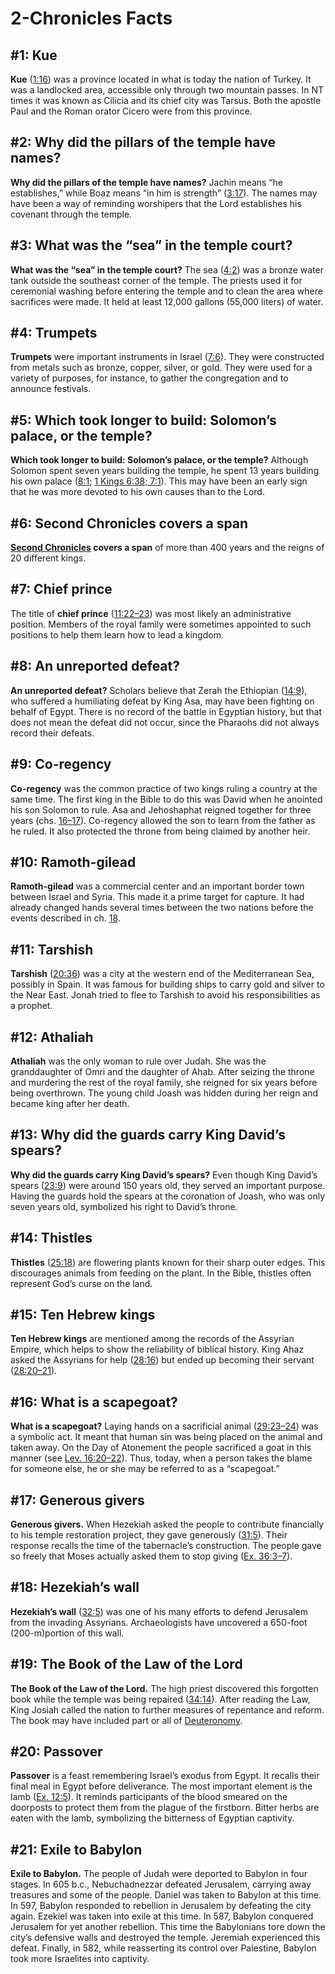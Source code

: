 # 2-Chronicles Facts

## #1: Kue
**Kue** ([1:16](https://www.esv.org/2+Chronicles+1%3A16/)) was a province located in what is today the nation of Turkey. It was a landlocked area, accessible only through two mountain passes. In NT times it was known as Cilicia and its chief city was Tarsus. Both the apostle Paul and the Roman orator Cicero were from this province.


## #2: Why did the pillars of the temple have names?
**Why did the pillars of the temple have names?** Jachin means “he establishes,” while Boaz means “in him is strength” ([3:17](https://www.esv.org/2+Chronicles+3%3A17/)). The names may have been a way of reminding worshipers that the Lord establishes his covenant through the temple.


## #3: What was the “sea” in the temple court?
**What was the “sea” in the temple court?** The sea ([4:2](https://www.esv.org/2+Chronicles+4%3A2/)) was a bronze water tank outside the southeast corner of the temple. The priests used it for ceremonial washing before entering the temple and to clean the area where sacrifices were made. It held at least 12,000 gallons (55,000 liters) of water.


## #4: Trumpets
**Trumpets** were important instruments in Israel ([7:6](https://www.esv.org/2+Chronicles+7%3A6/)). They were constructed from metals such as bronze, copper, silver, or gold. They were used for a variety of purposes, for instance, to gather the congregation and to announce festivals.


## #5: Which took longer to build: Solomon’s palace, or the temple?
**Which took longer to build: Solomon’s palace, or the temple?** Although Solomon spent seven years building the temple, he spent 13 years building his own palace ([8:1](https://www.esv.org/2+Chronicles+8%3A1/); [1 Kings 6:38; 7:1](https://www.esv.org/1+Kings+6%3A38%2C+7%3A1/)). This may have been an early sign that he was more devoted to his own causes than to the Lord.


## #6: Second Chronicles covers a span
**[Second Chronicles](https://www.esv.org/2+Chronicles+1%3A1%E2%80%9336%3A23/) covers a span** of more than 400 years and the reigns of 20 different kings.


## #7: Chief prince
The title of **chief prince** ([11:22–23](https://www.esv.org/2+Chronicles+11%3A22%E2%80%9323/)) was most likely an administrative position. Members of the royal family were sometimes appointed to such positions to help them learn how to lead a kingdom.


## #8: An unreported defeat?
**An unreported defeat?** Scholars believe that Zerah the Ethiopian ([14:9](https://www.esv.org/2+Chronicles+14%3A9/)), who suffered a humiliating defeat by King Asa, may have been fighting on behalf of Egypt. There is no record of the battle in Egyptian history, but that does not mean the defeat did not occur, since the Pharaohs did not always record their defeats.


## #9: Co-regency
**Co-regency** was the common practice of two kings ruling a country at the same time. The first king in the Bible to do this was David when he anointed his son Solomon to rule. Asa and Jehoshaphat reigned together for three years (chs. [16–17](https://www.esv.org/2+Chronicles+16%3A1%E2%80%9317%3A19/)). Co-regency allowed the son to learn from the father as he ruled. It also protected the throne from being claimed by another heir.


## #10: Ramoth-gilead
**Ramoth-gilead** was a commercial center and an important border town between Israel and Syria. This made it a prime target for capture. It had already changed hands several times between the two nations before the events described in ch. [18](https://www.esv.org/2+Chronicles+18%3A1%E2%80%9334/).


## #11: Tarshish
**Tarshish** ([20:36](https://www.esv.org/2+Chronicles+20%3A36/)) was a city at the western end of the Mediterranean Sea, possibly in Spain. It was famous for building ships to carry gold and silver to the Near East. Jonah tried to flee to Tarshish to avoid his responsibilities as a prophet.


## #12: Athaliah
**Athaliah** was the only woman to rule over Judah. She was the granddaughter of Omri and the daughter of Ahab. After seizing the throne and murdering the rest of the royal family, she reigned for six years before being overthrown. The young child Joash was hidden during her reign and became king after her death.


## #13: Why did the guards carry King David’s spears?
**Why did the guards carry King David’s spears?** Even though King David’s spears ([23:9](https://www.esv.org/2+Chronicles+23%3A9/)) were around 150 years old, they served an important purpose. Having the guards hold the spears at the coronation of Joash, who was only seven years old, symbolized his right to David’s throne.


## #14: Thistles
**Thistles** ([25:18](https://www.esv.org/2+Chronicles+25%3A18/)) are flowering plants known for their sharp outer edges. This discourages animals from feeding on the plant. In the Bible, thistles often represent God’s curse on the land.


## #15: Ten Hebrew kings
**Ten Hebrew kings** are mentioned among the records of the Assyrian Empire, which helps to show the reliability of biblical history. King Ahaz asked the Assyrians for help ([28:16](https://www.esv.org/2+Chronicles+28%3A16/)) but ended up becoming their servant ([28:20–21](https://www.esv.org/2+Chronicles+28%3A20%E2%80%9321/)).


## #16: What is a scapegoat?
**What is a scapegoat?** Laying hands on a sacrificial animal ([29:23–24](https://www.esv.org/2+Chronicles+29%3A23%E2%80%9324/)) was a symbolic act. It meant that human sin was being placed on the animal and taken away. On the Day of Atonement the people sacrificed a goat in this manner (see [Lev. 16:20–22](https://www.esv.org/Leviticus+16%3A20%E2%80%9322/)). Thus, today, when a person takes the blame for someone else, he or she may be referred to as a “scapegoat.”


## #17: Generous givers
**Generous givers.** When Hezekiah asked the people to contribute financially to his temple restoration project, they gave generously ([31:5](https://www.esv.org/2+Chronicles+31%3A5/)). Their response recalls the time of the tabernacle’s construction. The people gave so freely that Moses actually asked them to stop giving ([Ex. 36:3–7](https://www.esv.org/Exodus+36%3A3%E2%80%937/)).


## #18: Hezekiah’s wall
**Hezekiah’s wall** ([32:5](https://www.esv.org/2+Chronicles+32%3A5/)) was one of his many efforts to defend Jerusalem from the invading Assyrians. Archaeologists have uncovered a 650-foot (200-m)portion of this wall.


## #19: The Book of the Law of the Lord
**The Book of the Law of the Lord.** The high priest discovered this forgotten book while the temple was being repaired ([34:14](https://www.esv.org/2+Chronicles+34%3A14/)). After reading the Law, King Josiah called the nation to further measures of repentance and reform. The book may have included part or all of [Deuteronomy](https://www.esv.org/Deuteronomy+1%3A1%E2%80%9334%3A12/).


## #20: Passover
**Passover** is a feast remembering Israel’s exodus from Egypt. It recalls their final meal in Egypt before deliverance. The most important element is the lamb ([Ex. 12:5](https://www.esv.org/Exodus+12%3A5/)). It reminds participants of the blood smeared on the doorposts to protect them from the plague of the firstborn. Bitter herbs are eaten with the lamb, symbolizing the bitterness of Egyptian captivity.


## #21: Exile to Babylon
**Exile to Babylon.** The people of Judah were deported to Babylon in four stages. In 605 b.c., Nebu­chad­nezzar defeated Jerusalem, carrying away treasures and some of the people. Daniel was taken to Babylon at this time. In 597, Babylon responded to rebellion in Jerusalem by defeating the city again. Ezekiel was taken into exile at this time. In 587, Babylon conquered Jerusalem for yet another rebellion. This time the Babylonians tore down the city’s defensive walls and destroyed the temple. Jeremiah experienced this defeat. Finally, in 582, while reasserting its control over Palestine, Babylon took more Israelites into captivity.

